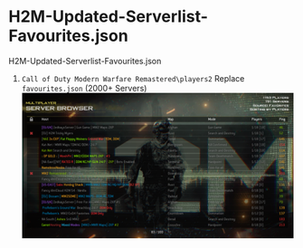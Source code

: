 # H2M-Updated-Serverlist-Favourites.json
H2M-Updated-Serverlist-Favourites.json
1. ```Call of Duty Modern Warfare Remastered\players2``` Replace ``favourites.json`` (2000+ Servers)
![img](https://raw.githubusercontent.com/Duzopy/H2M-Updated-Serverlist-Favourites.json/main/serverlist.png)
